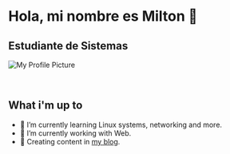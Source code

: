 
# Hola, mi nombre es Milton 👋
## Estudiante de Sistemas
![My Profile Picture](https://avatars.githubusercontent.com/u/157833867?v=4)

<br />

## What i'm up to

- 🔭 I’m currently learning Linux systems, networking and more.
- 🌱 I’m currently working with Web.
- 💬 Creating content in [my blog](https://miltonrodx.com).

<br />
